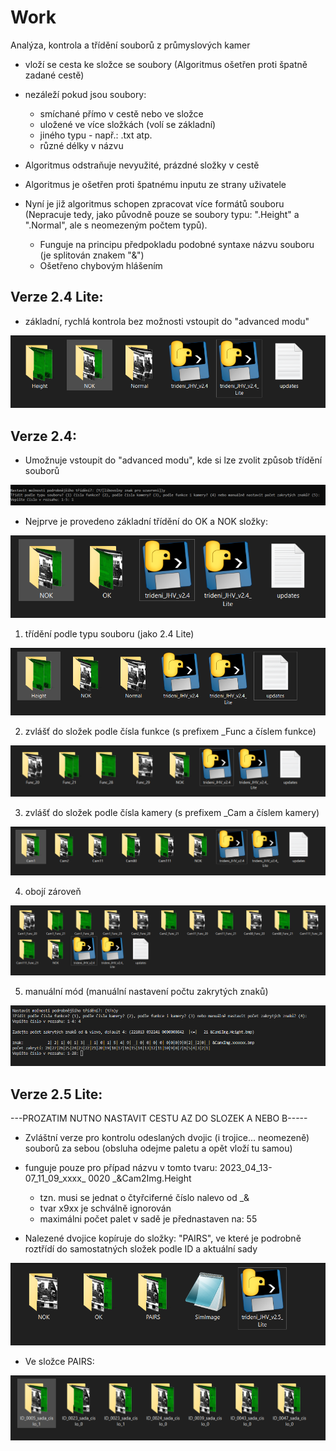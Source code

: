 # Work
Analýza, kontrola a třídění souborů z průmyslových kamer

- vloží se cesta ke složce se soubory (Algoritmus ošetřen proti špatně zadané cestě)
- nezáleží pokud jsou soubory: 
  - smíchané přímo v cestě nebo ve složce
  - uložené ve více složkách (volí se základní)
  - jiného typu - např.: .txt atp.
  - různé délky v názvu
                              
- Algoritmus odstraňuje nevyužité, prázdné složky v cestě
- Algoritmus je ošetřen proti špatnému inputu ze strany uživatele
- Nyní je již algoritmus schopen zpracovat více formátů souboru (Nepracuje tedy, jako původně pouze se soubory typu: ".Height" a ".Normal", ale s neomezeným počtem typů).
	- Funguje na principu předpokladu podobné syntaxe názvu souboru (je splitován znakem "&")
	- Ošetřeno chybovým hlášením

## Verze 2.4 Lite:
- základní, rychlá kontrola bez možnosti vstoupit do "advanced modu"

![ukázka verze 2.4 Lite](images/24lite.PNG)

## Verze 2.4:
- Umožnuje vstoupit do "advanced modu", kde si lze zvolit způsob třídění souborů

![ukázka verze 2.4 moznosti](images/24_moznosti.PNG)

- Nejprve je provedeno základní třídění do OK a NOK složky:

![ukázka verze 2.4 základ](images/24_basic.PNG)

1) třídění podle typu souboru (jako 2.4 Lite)

![ukázka verze 2.4 - podle typu](images/24_type.PNG)


2) zvlášť do složek podle čísla funkce (s prefixem _Func a číslem funkce)

![ukázka verze 2.4-funkce](images/24func.PNG)

3) zvlášť do složek podle čísla kamery (s prefixem _Cam a číslem kamery)

![ukázka verze 2.4-camera](images/24cam.PNG)

4) obojí zároveň

![ukázka verze 2.4-both](images/24both.PNG)

5) manuální mód (manuální nastavení počtu zakrytých znaků)

![ukázka mannual. módu 2.4](images/24_manual.PNG)


## Verze 2.5 Lite:
---PROZATIM NUTNO NASTAVIT CESTU AZ DO SLOZEK A NEBO B-----

- Zvláštní verze pro kontrolu odeslaných dvojic (i trojice... neomezeně) souborů za sebou (obsluha odejme paletu a opět vloží tu samou)

- funguje pouze pro případ názvu v tomto tvaru: 2023_04_13-07_11_09_xxxx_   0020   _&Cam2Img.Height
	- tzn. musi se jednat o čtyřciferné číslo nalevo od _&
	- tvar x9xx je schválně ignorován
	- maximálni počet palet v sadě je přednastaven na: 55


- Nalezené dvojice kopíruje do složky: "PAIRS", ve které je podrobně roztřídí do samostatných složek podle ID a aktuální sady

![ukázka verze 2.5 Lite](images/25basic.PNG)

- Ve složce PAIRS:

![ukázka verze 2.5 Lite pairs](images/25pairs.PNG)
